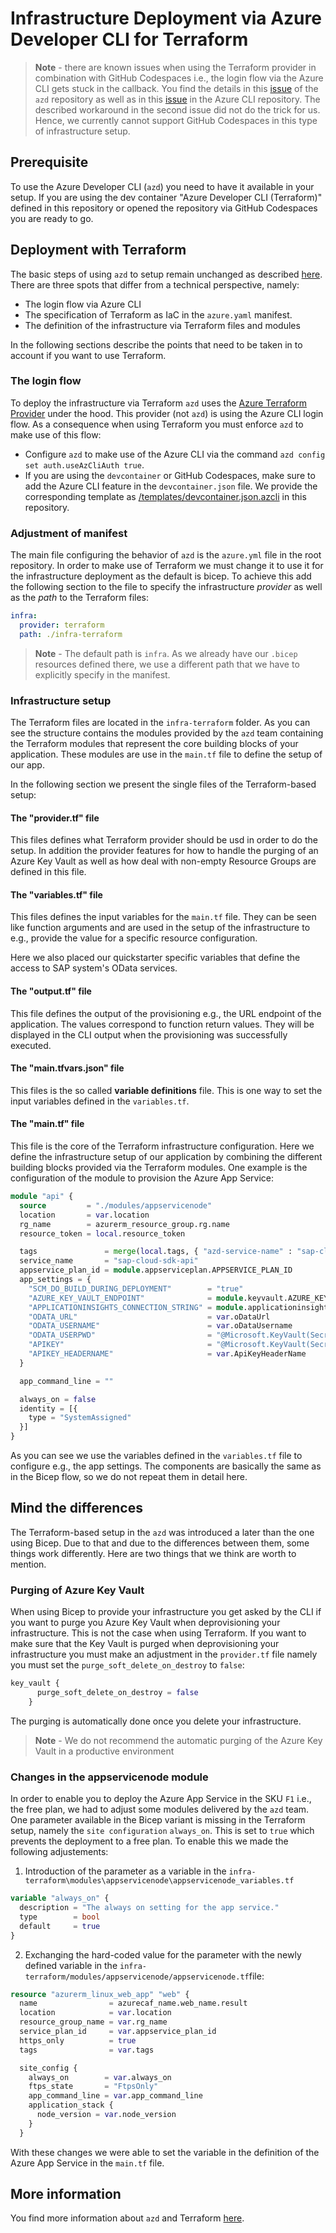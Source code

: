 # Infrastructure Deployment via Azure Developer CLI for Terraform

> **Note** - there are known issues when using the Terraform provider in combination with GitHub Codespaces i.e., the login flow via the Azure CLI gets stuck in the callback. You find the details in this [issue](https://github.com/Azure/azure-dev/pull/1497) of the `azd` repository as well as in this [issue](https://github.com/Azure/azure-dev/pull/1496) in the Azure CLI repository. The described workaround in the second issue did not do the trick for us. Hence, we currently cannot support GitHub Codespaces in this type of infrastructure setup.

## Prerequisite

To use the Azure Developer CLI (`azd`) you need to have it available in your setup. If you are using the dev container "Azure Developer CLI (Terraform)" defined in this repository or opened the repository via GitHub Codespaces you are ready to go.

## Deployment with Terraform

The basic steps of using `azd` to setup remain unchanged as described [here](./DEPLOYMENT-AZD.md). There are three spots that differ from a technical perspective, namely:

* The login flow via Azure CLI
* The specification of Terraform as IaC in the `azure.yaml` manifest.
* The definition of the infrastructure via Terraform files and modules

In the following sections describe the points that need to be taken in to account if you want to use Terraform.

### The login flow

To deploy the infrastructure via Terraform `azd` uses the [Azure Terraform Provider](https://github.com/hashicorp/terraform-provider-azurerm) under the hood. This provider (not `azd`) is using the Azure CLI login flow. As a consequence when using Terraform you must enforce `azd` to make use of this flow:

* Configure `azd` to make use of the Azure CLI via the command `azd config set auth.useAzCliAuth true`.
* If you are using the `devcontainer` or GitHub Codespaces, make sure to add the Azure CLI feature in the `devcontainer.json` file. We provide the corresponding template as [/templates/devcontainer.json.azcli](../templates/devcontainer.json.azcli) in this repository.

### Adjustment of manifest

The main file configuring the behavior of `azd` is the `azure.yml` file in the root repository. In order to make use of Terraform we must change it to use it for the infrastructure deployment as the default is bicep. To achieve this add the following section to the file to specify the infrastructure *provider* as well as the *path* to the Terraform files:

```yaml
infra:
  provider: terraform
  path: ./infra-terraform
```

> **Note** - The default path is `infra`. As we already have our `.bicep` resources defined there, we use a different path that we have to explicitly specify in the manifest.

### Infrastructure setup

The Terraform files are located in the `infra-terraform` folder. As you can see the structure contains the modules provided by the `azd` team containing the Terraform modules that represent the core building blocks of your application. These modules are use in the `main.tf` file to define the setup of our app.

In the following section we present the single files of the Terraform-based setup:

#### The "provider.tf" file

This files defines what Terraform provider should be usd in order to do the setup. In addition the provider features for how to handle the purging of an Azure Key Vault as well as how deal with non-empty Resource Groups are defined in this file.

#### The "variables.tf" file

This files defines the input variables for the `main.tf` file. They can be seen like function arguments and are used in the setup of the infrastructure to e.g., provide the value for a specific resource configuration.

Here we also placed our quickstarter specific variables that define the access to SAP system's OData services.

#### The "output.tf" file

This file defines the output of the provisioning e.g., the URL endpoint of the application. The values correspond to function return values. They will be displayed in the CLI output when the provisioning was successfully executed.

#### The "main.tfvars.json" file

This files is the so called **variable definitions**  file. This is one way to set the input variables defined in the `variables.tf`.

#### The "main.tf" file

This file is the core of the Terraform infrastructure configuration. Here we define the infrastructure setup of our application by combining the different building blocks provided via the Terraform modules. One example is the configuration of the module to provision the Azure App Service:

```tf
module "api" {
  source         = "./modules/appservicenode"
  location       = var.location
  rg_name        = azurerm_resource_group.rg.name
  resource_token = local.resource_token

  tags               = merge(local.tags, { "azd-service-name" : "sap-cloud-sdk-api" })
  service_name       = "sap-cloud-sdk-api"
  appservice_plan_id = module.appserviceplan.APPSERVICE_PLAN_ID
  app_settings = {
    "SCM_DO_BUILD_DURING_DEPLOYMENT"        = "true"
    "AZURE_KEY_VAULT_ENDPOINT"              = module.keyvault.AZURE_KEY_VAULT_ENDPOINT
    "APPLICATIONINSIGHTS_CONNECTION_STRING" = module.applicationinsights.APPLICATIONINSIGHTS_CONNECTION_STRING
    "ODATA_URL"                             = var.oDataUrl
    "ODATA_USERNAME"                        = var.oDataUsername
    "ODATA_USERPWD"                         = "@Microsoft.KeyVault(SecretUri=${module.keyvault.AZURE_KEY_VAULT_ENDPOINT}secrets/${local.abbrKeyVaultVaults}secret-odata-password)"
    "APIKEY"                                = "@Microsoft.KeyVault(SecretUri=${module.keyvault.AZURE_KEY_VAULT_ENDPOINT}secrets/${local.abbrKeyVaultVaults}secret-apikey)"
    "APIKEY_HEADERNAME"                     = var.ApiKeyHeaderName
  }

  app_command_line = ""

  always_on = false
  identity = [{
    type = "SystemAssigned"
  }]
}
```

As you can see we use the variables defined in the `variables.tf` file to configure e.g., the app settings. The components are basically the same as in the Bicep flow, so we do not repeat them in detail here.

## Mind the differences

The Terraform-based setup in the `azd` was introduced a later than the one using Bicep. Due to that and due to the differences between them, some things work differently. Here are two things that we think are worth to mention.

### Purging of Azure Key Vault

When using Bicep to provide your infrastructure you get asked by the CLI if you want to purge you Azure Key Vault when deprovisioning your infrastructure. This is not the case when using Terraform. If you want to make sure that the Key Vault is purged when deprovisioning your infrastructure you must make an adjustment in the `provider.tf` file namely you must set the `purge_soft_delete_on_destroy` to `false`:

```tf
key_vault {
      purge_soft_delete_on_destroy = false
    }
```

The purging is automatically done once you delete your infrastructure.

> **Note** - We do not recommend the automatic purging of the Azure Key Vault in a productive environment

### Changes in the appservicenode module

In order to enable you to deploy the Azure App Service in the SKU `F1` i.e., the free plan, we had to adjust some modules delivered by the `azd` team. One parameter available in the Bicep variant is missing in the Terraform setup, namely the `site configuration` `always_on`. This is set to `true` which prevents the deployment to a free plan. To enable this we made the following adjustements:

1. Introduction of the parameter as a variable in the `infra-terraform\modules\appservicenode\appservicenode_variables.tf`

  ```tf
  variable "always_on" {
    description = "The always on setting for the app service."
    type        = bool
    default     = true
  }
  ```

2. Exchanging the hard-coded value for the parameter with the newly defined variable in the `infra-terraform/modules/appservicenode/appservicenode.tf`file:

  ```tf
  resource "azurerm_linux_web_app" "web" {
    name                = azurecaf_name.web_name.result
    location            = var.location
    resource_group_name = var.rg_name
    service_plan_id     = var.appservice_plan_id
    https_only          = true
    tags                = var.tags
  
    site_config {
      always_on        = var.always_on
      ftps_state       = "FtpsOnly"
      app_command_line = var.app_command_line
      application_stack {
        node_version = var.node_version
      }
    }
  ```

With these changes we were able to set the variable in the definition of the Azure App Service in the `main.tf` file.

## More information

You find more information about `azd` and Terraform [here](https://learn.microsoft.com/azure/developer/azure-developer-cli/use-terraform-for-azd).
